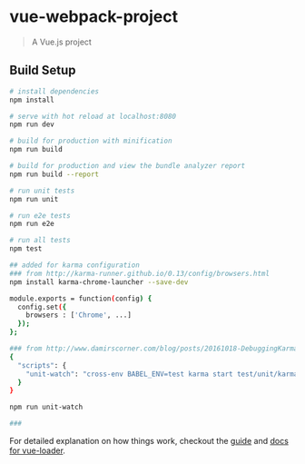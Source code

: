 # vue-webpack-project

> A Vue.js project

## Build Setup

``` bash
# install dependencies
npm install

# serve with hot reload at localhost:8080
npm run dev

# build for production with minification
npm run build

# build for production and view the bundle analyzer report
npm run build --report

# run unit tests
npm run unit

# run e2e tests
npm run e2e

# run all tests
npm test

## added for karma configuration
### from http://karma-runner.github.io/0.13/config/browsers.html
npm install karma-chrome-launcher --save-dev

module.exports = function(config) {
  config.set({
    browsers : ['Chrome', ...]
  });
};

### from http://www.damirscorner.com/blog/posts/20161018-DebuggingKarmaTestsInABrowser.html and Karma docs
{
  "scripts": {
    "unit-watch": "cross-env BABEL_ENV=test karma start test/unit/karma.conf.js --single-run=false --auto-watch"
  }
}

npm run unit-watch

### 


```
For detailed explanation on how things work, checkout the [guide](http://vuejs-templates.github.io/webpack/) and [docs for vue-loader](http://vuejs.github.io/vue-loader).
